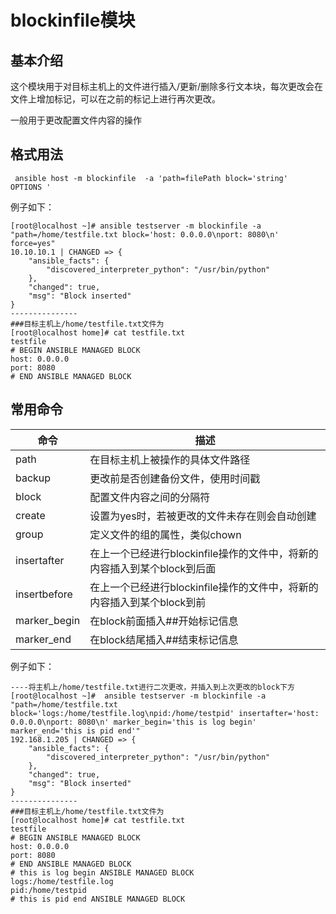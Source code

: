 # blockinfile模块

## 基本介绍

这个模块用于对目标主机上的文件进行插入/更新/删除多行文本块，每次更改会在文件上增加标记，可以在之前的标记上进行再次更改。

一般用于更改配置文件内容的操作

## 格式用法

```shell
 ansible host -m blockinfile  -a 'path=filePath block='string'  OPTIONS '
```

例子如下：

```shell
[root@localhost ~]# ansible testserver -m blockinfile -a "path=/home/testfile.txt block='host: 0.0.0.0\nport: 8080\n' force=yes"
10.10.10.1 | CHANGED => {
    "ansible_facts": {
        "discovered_interpreter_python": "/usr/bin/python"
    },
    "changed": true,
    "msg": "Block inserted"
}
---------------
###目标主机上/home/testfile.txt文件为
[root@localhost home]# cat testfile.txt
testfile
# BEGIN ANSIBLE MANAGED BLOCK
host: 0.0.0.0
port: 8080
# END ANSIBLE MANAGED BLOCK
```

## 常用命令

| 命令         | 描述                                                         |
| ------------ | ------------------------------------------------------------ |
| path         | 在目标主机上被操作的具体文件路径                             |
| backup       | 更改前是否创建备份文件，使用时间戳                           |
| block        | 配置文件内容之间的分隔符                                     |
| create       | 设置为yes时，若被更改的文件未存在则会自动创建                |
| group        | 定义文件的组的属性，类似chown                                |
| insertafter  | 在上一个已经进行blockinfile操作的文件中，将新的内容插入到某个block到后面 |
| insertbefore | 在上一个已经进行blockinfile操作的文件中，将新的内容插入到某个block到前 |
| marker_begin | 在block前面插入##开始标记信息                                |
| marker_end   | 在block结尾插入##结束标记信息                                |

例子如下：

```shell
----将主机上/home/testfile.txt进行二次更改，并插入到上次更改的block下方
[root@localhost ~]#  ansible testserver -m blockinfile -a "path=/home/testfile.txt block='logs:/home/testfile.log\npid:/home/testpid' insertafter='host: 0.0.0.0\nport: 8080\n' marker_begin='this is log begin' marker_end='this is pid end'"
192.168.1.205 | CHANGED => {
    "ansible_facts": {
        "discovered_interpreter_python": "/usr/bin/python"
    },
    "changed": true,
    "msg": "Block inserted"
}
---------------
###目标主机上/home/testfile.txt文件为
[root@localhost home]# cat testfile.txt
testfile
# BEGIN ANSIBLE MANAGED BLOCK
host: 0.0.0.0
port: 8080
# END ANSIBLE MANAGED BLOCK
# this is log begin ANSIBLE MANAGED BLOCK
logs:/home/testfile.log
pid:/home/testpid
# this is pid end ANSIBLE MANAGED BLOCK

```
